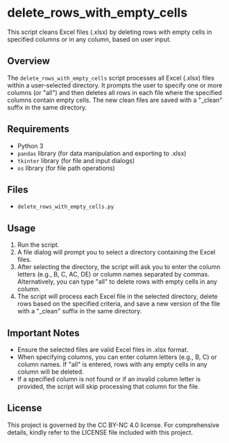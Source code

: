 # delete_rows_with_empty_cells

This script cleans Excel files (.xlsx) by deleting rows with empty cells in specified columns or in any column, based on user input.

## Overview

The `delete_rows_with_empty_cells` script processes all Excel (.xlsx) files within a user-selected directory. It prompts the user to specify one or more columns (or "all") and then deletes all rows in each file where the specified columns contain empty cells. The new clean files are saved with a "_clean" suffix in the same directory.

## Requirements

- Python 3
- `pandas` library (for data manipulation and exporting to .xlsx)
- `tkinter` library (for file and input dialogs)
- `os` library (for file path operations)

## Files

- `delete_rows_with_empty_cells.py`

## Usage

1. Run the script.
2. A file dialog will prompt you to select a directory containing the Excel files.
3. After selecting the directory, the script will ask you to enter the column letters (e.g., B, C, AC, DE) or column names separated by commas. Alternatively, you can type "all" to delete rows with empty cells in any column.
4. The script will process each Excel file in the selected directory, delete rows based on the specified criteria, and save a new version of the file with a "_clean" suffix in the same directory.

## Important Notes

- Ensure the selected files are valid Excel files in .xlsx format.
- When specifying columns, you can enter column letters (e.g., B, C) or column names. If "all" is entered, rows with any empty cells in any column will be deleted.
- If a specified column is not found or if an invalid column letter is provided, the script will skip processing that column for the file.

## License

This project is governed by the CC BY-NC 4.0 license. For comprehensive details, kindly refer to the LICENSE file included with this project.
